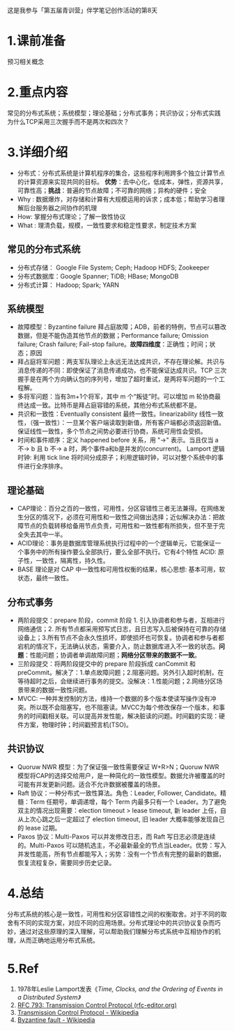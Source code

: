 这是我参与「第五届青训营」伴学笔记创作活动的第8天

# 1.课前准备

预习相关概念

# 2.重点内容

常见的分布式系统；系统模型；理论基础；分布式事务；共识协议；分布式实践 为什么TCP采用三次握手而不是两次和四次？

# 3.详细介绍
- 分布式：分布式系统是计算机程序的集合，这些程序利用跨多个独立计算节点的计算资源来实现共同的目标。 **优势**：去中心化，低成本，弹性，资源共享，可靠性高；**挑战**：普遍的节点故障；不可靠的网络；异构的硬件；安全
- Why : 数据爆炸，对存储和计算有大规模运用的诉求；成本低；帮助学习者理解后台服务器之间协作的机理
- How: 掌握分布式理论；了解一致性协议
- What : 理清负载，规模，一致性要求和稳定性要求，制定技术方案

## 常见的分布式系统
- 分布式存储： Google File System; Ceph; Hadoop HDFS; Zookeeper
- 分布式数据库：Google Spanner; TiDB; HBase; MongoDB
- 分布式计算： Hadoop; Spark; YARN

## 系统模型
- 故障模型：Byzantine failure 拜占庭故障；ADB，前者的特例，节点可以篡改数据，但是不能伪造其他节点的数据；Performance failure; Omission failure; Crash failure; Fail-stop failure。**故障四维度**：正确性；时间；状态；原因
- 拜占庭将军问题：两支军队理论上永远无法达成共识，不存在理论解。共识与消息传递的不同：即使保证了消息传递成功，也不能保证达成共识。TCP 三次握手是在两个方向确认包的序列号，增加了超时重试，是两将军问题的一个工程解。
- 多将军问题：当有3m+1个将军，其中 m 个“叛徒”时。可以增加 m 轮协商最终达成一致。比特币是拜占庭容错的系统，其他分布式系统都不是。
- 共识和一致性：Eventually consistent 最终一致性。linearizability 线性一致性，（强一致性）：一旦某个客户端读取到新值，所有客户端都必须返回新值。保证线性一致性，多个节点之间势必要进行协商，系统可用性会受损。
- 时间和事件顺序：定义 happened before 关系，用 "->" 表示。当且仅当 a 不-> b 且 b 不-> a 时，两个事件a和b是并发的(concurrent)。 Lamport 逻辑时钟: 利用 tick line 将时间分成原子；利用逻辑时钟，可以对整个系统中的事件进行全序排序。

## 理论基础
- CAP理论：百分之百的一致性，可用性，分区容错性三者无法兼得。在网络发生分区的情况下，必须在可用性和一致性之间做出选择；近似解决办法：把故障节点的负载转移给备用节点负责，可用性和一致性都有所损失，但不至于完全失去其中一半。
- ACID理论：事务是数据库管理系统执行过程中的一个逻辑单元，它能保证一个事务中的所有操作要么全部执行，要么全部不执行。它有4个特性 ACID: 原子性，一致性，隔离性，持久性。
- BASE 理论是对 CAP 中一致性和可用性权衡的结果，核心思想: 基本可用，软状态，最终一致性。

## 分布式事务
- 两阶段提交：prepare 阶段，commit 阶段 1. 引入协调者和参与者，互相进行网络通信；2. 所有节点都采用预写式日志，且日志写入后被保持在可靠的存储设备上；3.所有节点不会永久性损坏，即使损坏也可恢复。协调者和参与者都宕机的情况下，无法确认状态，需要介入，防止数据库进入不一致的状态。**问题**：性能问题；协调者单调故障问题；**网络分区带来的数据不一致**。
- 三阶段提交：将两阶段提交中的 prepare 阶段拆成 canCommit 和 preCommit。解决了：1.单点故障问题；2.阻塞问题。另外引入超时机制，在等待超时之后，会继续进行事务的提交。没解决：1.性能问题；2.网络分区场景带来的数据一致性问题。
- MVCC: 一种并发控制的方法，维持一个数据的多个版本使读写操作没有冲突。所以既不会阻塞写，也不阻塞读。MVCC为每个修改保存一个版本，和事务的时间戳相关联。可以提高并发性能，解决脏读的问题。时间戳的实现：硬件方案，物理时钟；时间戳预言机(TSO)。


## 共识协议
- Quoruw NWR 模型：为了保证强一致性需要保证 W+R>N；Quoruw NWR 模型将CAP的选择交给用户，是一种简化的一致性模型。数据允许被覆盖的时可能有并发更新问题。适合不允许数据被覆盖的场景。
- Raft 协议：一种分布式一致性算法。角色：Leader, Follower, Candidate。精髓：Term 任期号，单调递增，每个 Term 内最多只有一个 Leader。为了避免双主的情况出现需要：election timeout > lease timeout, 新 leader 上任，自从上次心跳之后一定超过了 election timeout, 旧 leader 大概率能够发现自己的 lease 过期。
- Paxos 协议：Multi-Paxos 可以并发修改日志，而 Raft 写日志必须是连续的。Multi-Paxos 可以随机选主，不必最新最全的节点当Leader。优势：写入并发性能高，所有节点都能写入；劣势：没有一个节点有完整的最新的数据，恢复流程复杂，需要同步历史记录。


# 4.总结
分布式系统的核心是一致性，可用性和分区容错性之间的权衡取舍。对于不同的取舍有不同的实现方案，对应不同的应用场景。分布式理论中的共识协议复杂而巧妙，通过对这些原理的深入理解，可以帮助我们理解分布式系统中互相协作的机理，从而正确地运用分布式系统。

# 5.Ref

1.  1978年Leslie Lamport发表《*Time, Clocks, and the Ordering of Events in a Distributed System》*
2.  [RFC 793: Transmission Control Protocol (rfc-editor.org)](https://link.juejin.cn?target=https%3A%2F%2Fwww.rfc-editor.org%2Frfc%2Frfc793 "https://www.rfc-editor.org/rfc/rfc793")
3. [Transmission Control Protocol - Wikipedia](https://link.juejin.cn?target=https%3A%2F%2Fen.wikipedia.org%2Fwiki%2FTransmission_Control_Protocol "https://en.wikipedia.org/wiki/Transmission_Control_Protocol")
4.   [Byzantine fault - Wikipedia](https://link.juejin.cn?target=https%3A%2F%2Fen.wikipedia.org%2Fwiki%2FByzantine_fault "https://en.wikipedia.org/wiki/Byzantine_fault")

  


